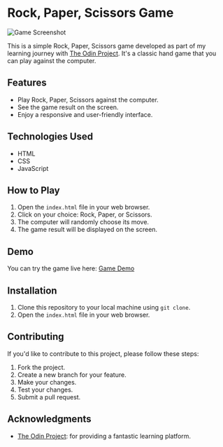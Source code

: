 # Rock, Paper, Scissors Game

![Game Screenshot](screenshot.png)

This is a simple Rock, Paper, Scissors game developed as part of my learning journey with [The Odin Project](https://www.theodinproject.com/). It's a classic hand game that you can play against the computer.

## Features

- Play Rock, Paper, Scissors against the computer.
- See the game result on the screen.
- Enjoy a responsive and user-friendly interface.

## Technologies Used

- HTML
- CSS
- JavaScript

## How to Play

1. Open the `index.html` file in your web browser.
2. Click on your choice: Rock, Paper, or Scissors.
3. The computer will randomly choose its move.
4. The game result will be displayed on the screen.

## Demo

You can try the game live here: [Game Demo](https://ruisinhofilipe.github.io/rps/)

## Installation

1. Clone this repository to your local machine using `git clone`.
2. Open the `index.html` file in your web browser.

## Contributing

If you'd like to contribute to this project, please follow these steps:

1. Fork the project.
2. Create a new branch for your feature.
3. Make your changes.
4. Test your changes.
5. Submit a pull request.


## Acknowledgments

- [The Odin Project](https://www.theodinproject.com/): for providing a fantastic learning platform.

